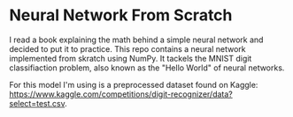 # Neural Network From Scratch
I read a book explaining the math behind a simple neural network and decided to put it to practice. This repo contains a neural network implemented from skratch using NumPy. It tackels the MNIST digit classifiaction problem, also known as the "Hello World" of neural networks. 

For this model I'm using is a preprocessed dataset found on Kaggle: https://www.kaggle.com/competitions/digit-recognizer/data?select=test.csv.